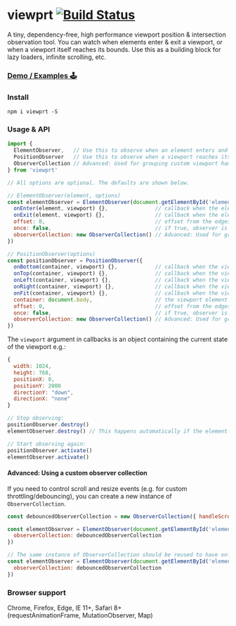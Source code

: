 # viewprt [![Build Status](https://travis-ci.org/gpoitch/viewprt.svg)](https://travis-ci.org/gpoitch/viewprt)

A tiny, dependency-free, high performance viewport position & intersection observation tool. You can watch when elements enter & exit a viewport, or when a viewport itself reaches its bounds. Use this as a building block for lazy loaders, infinite scrolling, etc.

### [Demo / Examples 🕹](https://rawgit.com/gpoitch/viewprt/master/demos/index.html)

### Install

```
npm i viewprt -S
```

### Usage & API

<!-- prettier-ignore-start -->
```js
import {
  ElementObserver,   // Use this to observe when an element enters and exits the viewport
  PositionObserver   // Use this to observe when a viewport reaches its bounds
  ObserverCollection // Advanced: Used for grouping custom viewport handling
} from 'viewprt'

// All options are optional. The defaults are shown below.

// ElementObserver(element, options)
const elementObserver = ElementObserver(document.getElementById('element'), {
  onEnter(element, viewport) {},               // callback when the element enters the viewport
  onExit(element, viewport) {},                // callback when the element exits the viewport
  offset: 0,                                   // offset from the edges of the viewport in pixels
  once: false,                                 // if true, observer is detroyed after first callback is triggered
  observerCollection: new ObserverCollection() // Advanced: Used for grouping custom viewport handling
})

// PositionObserver(options)
const positionObserver = PositionObserver({
  onBottom(container, viewport) {},            // callback when the viewport reaches the bottom
  onTop(container, viewport) {},               // callback when the viewport reaches the top
  onLeft(container, viewport) {},              // callback when the viewport reaches the left
  onRight(container, viewport) {},             // callback when the viewport reaches the right
  onFit(container, viewport) {},               // callback when the viewport contents fit within the container without having to scroll
  container: document.body,                    // the viewport element to observe the position of
  offset: 0,                                   // offset from the edges of the viewport in pixels
  once: false,                                 // if true, observer is detroyed after first callback is triggered
  observerCollection: new ObserverCollection() // Advanced: Used for grouping custom viewport handling
})
```
<!-- prettier-ignore-end -->

The `viewport` argument in callbacks is an object containing the current state of the viewport e.g.:

```js
{
  width: 1024,
  height: 768,
  positionX: 0,
  positionY: 2000
  directionY: "down",
  directionX: "none"
}
```

```js
// Stop observing:
positionObserver.destroy()
elementObserver.destroy() // This happens automatically if the element is removed from the DOM

// Start observing again:
positionObserver.activate()
elementObserver.activate()
```

#### Advanced: Using a custom observer collection

If you need to control scroll and resize events (e.g. for custom throttling/debouncing), you can create a new instance of `ObserverCollection`.

```js
const debouncedObserverCollection = new ObserverCollection({ handleScrollResize: h => debounce(h, 300) })

const elementObserver = ElementObserver(document.getElementById('element1'), {
  observerCollection: debouncedObserverCollection
})

// The same instance of ObserverCollection should be reused to have only one scroll and resize event
const elementObserver = ElementObserver(document.getElementById('element2'), {
  observerCollection: debouncedObserverCollection
})
```

### Browser support

Chrome, Firefox, Edge, IE 11+, Safari 8+  
(requestAnimationFrame, MutationObserver, Map)

